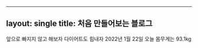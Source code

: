 ----
layout: single
title: 처음 만들어보는 블로그
----

앞으로 빠지지 않고 해보자
다이어트도 힘내자 
2022년 1월 22일 오늘 몸무게는 93.1kg

